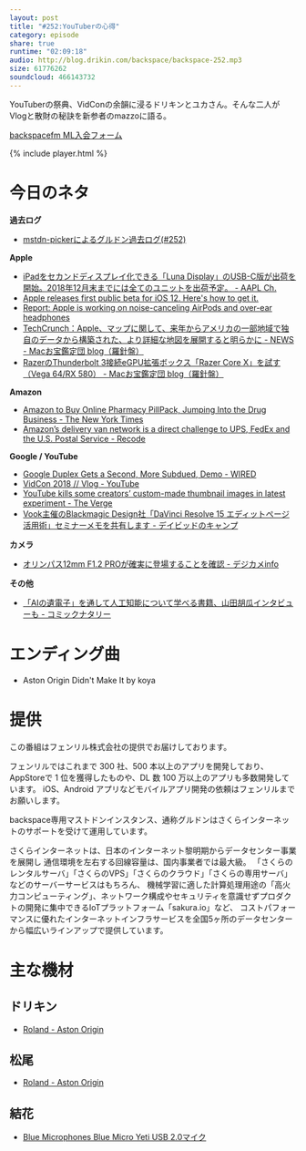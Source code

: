 ```yaml
---
layout: post
title: "#252:YouTuberの心得"
category: episode
share: true
runtime: "02:09:18"
audio: http://blog.drikin.com/backspace/backspace-252.mp3
size: 61776262
soundcloud: 466143732
---
```


YouTuberの祭典、VidConの余韻に浸るドリキンとユカさん。そんな二人がVlogと散財の秘訣を新参者のmazzoに語る。

[backspacefm ML入会フォーム](http://backspace.us11.list-manage.com/subscribe?u=09c933bd3997c1d16dbed156a&id=84b6529b91)

{% include player.html %}

# 今日のネタ
**過去ログ**
* [mstdn-pickerによるグルドン過去ログ(#252)](https://rbtnn.github.io/mstdn-picker/?instance=mstdn.guru&since_id=100297499720906974&max_id=100298049020889365)

**Apple**
* [iPadをセカンドディスプレイ化できる「Luna Display」のUSB-C版が出荷を開始。2018年12月末までには全てのユニットを出荷予定。 - AAPL Ch.](https://applech2.com/archives/20180627-luna-display-usb-c-delivered.html)
* [Apple releases first public beta for iOS 12. Here's how to get it.](https://thenextweb.com/apple/2018/06/26/apple-releases-first-public-beta-for-ios-12-heres-how-to-get-it/)
* [Report: Apple is working on noise-canceling AirPods and over-ear headphones](https://thenextweb.com/apple/2018/06/25/1132917/)
* [TechCrunch：Apple、マップに関して、来年からアメリカの一部地域で独自のデータから構築された、より詳細な地図を展開すると明らかに - NEWS - Macお宝鑑定団 blog（羅針盤）](http://www.macotakara.jp/blog/news/entry-35260.html)
* [RazerのThunderbolt 3接続eGPU拡張ボックス「Razer Core X」を試す（Vega 64/RX 580） - Macお宝鑑定団 blog（羅針盤）](http://www.macotakara.jp/blog/hardware/entry-35262.html)

**Amazon**
* [Amazon to Buy Online Pharmacy PillPack, Jumping Into the Drug Business - The New York Times](https://www.nytimes.com/2018/06/28/business/dealbook/amazon-buying-pillpack-as-it-moves-into-pharmacies.html)
* [Amazon’s delivery van network is a direct challenge to UPS, FedEx and the U.S. Postal Service - Recode](https://www.recode.net/2018/6/28/17507430/amazon-logistics-delivery-vans-uniforms-ups-fedex-usps)

**Google / YouTube**
* [Google Duplex Gets a Second, More Subdued, Demo - WIRED](https://www.wired.com/story/google-duplex-gets-a-second-debut/)
* [VidCon 2018 // Vlog - YouTube](https://www.youtube.com/watch?v=4QwcGMvXiMc)
* [YouTube kills some creators’ custom-made thumbnail images in latest experiment - The Verge](https://www.theverge.com/2018/6/28/17513954/youtube-custom-auto-generated-thumbnails-creators)
* [Vook主催のBlackmagic Design社「DaVinci Resolve 15 エディットページ活用術」セミナーメモを共有します - デイビッドのキャンプ](http://www.davetanaka.net/entry/davinciresolve15-seminar2)

**カメラ**
* [オリンパス12mm F1.2 PROが確実に登場することを確認 - デジカメinfo](http://digicame-info.com/2018/06/12mm-f12-pro-1.html)

**その他**
* [「AIの遺電子」を通して人工知能について学べる書籍、山田胡瓜インタビューも - コミックナタリー](https://natalie.mu/comic/news/289029)

# エンディング曲
* Aston Origin Didn't Make It by koya

# 提供

この番組はフェンリル株式会社の提供でお届けしております。

フェンリルではこれまで 300 社、500 本以上のアプリを開発しており、AppStoreで 1 位を獲得したものや、DL 数 100 万以上のアプリも多数開発しています。
iOS、Android アプリなどモバイルアプリ開発の依頼はフェンリルまでお願いします。

backspace専用マストドンインスタンス、通称グルドンはさくらインターネットのサポートを受けて運用しています。

さくらインターネットは、日本のインターネット黎明期からデータセンター事業を展開し
通信環境を左右する回線容量は、国内事業者では最大級。
「さくらのレンタルサーバ」「さくらのVPS」「さくらのクラウド」「さくらの専用サーバ」などのサーバーサービスはもちろん、
機械学習に適した計算処理用途の「高火力コンピューティング」、ネットワーク構成やセキュリティを意識せずプロダクトの開発に集中できるIoTプラットフォーム「sakura.io」など、
コストパフォーマンスに優れたインターネットインフラサービスを全国5ヶ所のデータセンターから幅広いラインアップで提供しています。

# 主な機材

## ドリキン
* [Roland - Aston Origin](http://amzn.asia/1OwAZ0w)

## 松尾
* [Roland - Aston Origin](http://amzn.asia/1OwAZ0w)

## 結花
* [Blue Microphones Blue Micro Yeti USB 2.0マイク](http://www.bluedesigns.jp/products/yeti/)


